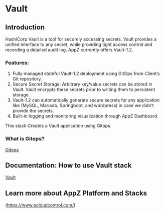 # Vault

## Introduction

HashiCorp Vault is a tool for securely accessing secrets. Vault provides a unified interface to any secret, while providing tight access control and recording a detailed audit log. AppZ currently offers Vault-1.2.

### Features:

1. Fully managed stateful Vault-1.2 deployment using GitOps from Client’s Git repository.
1. Secure Secret Storage: Arbitrary key/value secrets can be stored in Vault. Vault encrypts these secrets prior to writing them to persistent storage.
1. Vault-1.2 can automatically generate secure secrets for any application like (MySQL, Mariadb, Springboot, and wordpress) in case we didn’t provide the secrets.
1. Built-in logging and monitoring visualization through AppZ Dashboard.

This stack Creates a Vault application using Gitops.

### What is Gitops?
[Gitops](https://www.ecloudcontrol.com/category/gitops/)

## Documentation: How to use Vault stack
[Vault](https://docs.ecloudcontrol.com/vault-1.2/)

## Learn more about AppZ Platform and Stacks
(https://www.ecloudcontrol.com/)
